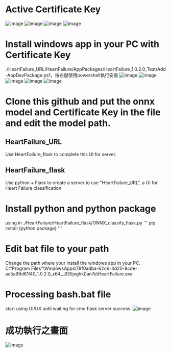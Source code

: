 # Active Certificate Key
![image](https://github.com/sally0427/HeartFailureApp/blob/master/HeartFailure_URL/ReadMe/1.png)
![image](https://github.com/sally0427/HeartFailureApp/blob/master/HeartFailure_URL/ReadMe/2.png)
![image](https://github.com/sally0427/HeartFailureApp/blob/master/HeartFailure_URL/ReadMe/3.png)
![image](https://github.com/sally0427/HeartFailureApp/blob/master/HeartFailure_URL/ReadMe/4.png)

# Install windows app in your PC with Certificate Key
./HeartFailure_URL/HeartFailure/AppPackages/HeartFailure_1.0.2.0_Test/Add-AppDevPackage.ps1，按右鍵使用powershell執行安裝
![image](https://github.com/sally0427/HeartFailureApp/blob/master/HeartFailure_URL/ReadMe/5.png)
![image](https://github.com/sally0427/HeartFailureApp/blob/master/HeartFailure_URL/ReadMe/6.png)
![image](https://github.com/sally0427/HeartFailureApp/blob/master/HeartFailure_URL/ReadMe/7.png)
![image](https://github.com/sally0427/HeartFailureApp/blob/master/HeartFailure_URL/ReadMe/8.png)
![image](https://github.com/sally0427/HeartFailureApp/blob/master/HeartFailure_URL/ReadMe/9.png)

# Clone this github and put the onnx model and Certificate Key in the file and edit the model path.
## HeartFailure_URL
Use HeartFailure_flask to complete this UI for server.
## HeartFailure_flask
Use python + Flask to create a server to use "HeartFailure_URL", a UI for Heart Failure classification

# Install python and python package 
using in ./HeartFailure/HeartFailure_flask/ONNX_classify_flask.py
'''
pip install {python package}
'''

# Edit bat file to your path
Change the path where your install the windows app in your PC.
C:\"Program Files"\WindowsApps\78f0adba-62c6-4d20-8cde-ac5a99d61f40_1.0.2.0_x64__835jxghk0an7e\HeartFailure.exe

# Processing bash.bat file
start using UI/UX until waiting for cmd flask server success.
![image](https://github.com/sally0427/HeartFailureApp/blob/master/HeartFailure_URL/ReadMe/10.png)

# 成功執行之畫面
![image](https://github.com/sally0427/HeartFailureApp/blob/master/HeartFailure_URL/ReadMe/11.png)